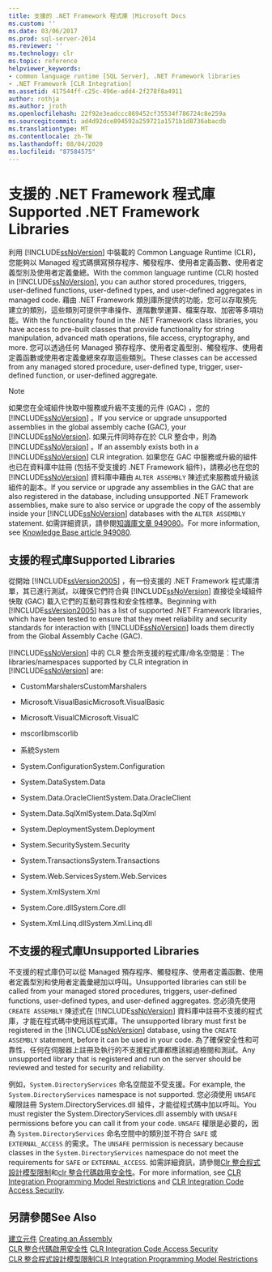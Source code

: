 ```yaml
---
title: 支援的 .NET Framework 程式庫 |Microsoft Docs
ms.custom: ''
ms.date: 03/06/2017
ms.prod: sql-server-2014
ms.reviewer: ''
ms.technology: clr
ms.topic: reference
helpviewer_keywords:
- common language runtime [SQL Server], .NET Framework libraries
- .NET Framework [CLR Integration]
ms.assetid: 417544ff-c25c-496e-add4-2f278f8a4911
author: rothja
ms.author: jroth
ms.openlocfilehash: 22f92e3eadccc869452cf35534f786724c8e259a
ms.sourcegitcommit: ad4d92dce894592a259721a1571b1d8736abacdb
ms.translationtype: MT
ms.contentlocale: zh-TW
ms.lasthandoff: 08/04/2020
ms.locfileid: "87584575"
---
```

# <a name="supported-net-framework-libraries"></a><span data-ttu-id="96d28-102">支援的 .NET Framework 程式庫</span><span class="sxs-lookup"><span data-stu-id="96d28-102">Supported .NET Framework Libraries</span></span>
  <span data-ttu-id="96d28-103">利用 [!INCLUDE[ssNoVersion](../../../includes/ssnoversion-md.md)] 中裝載的 Common Language Runtime (CLR)，您能夠以 Managed 程式碼撰寫預存程序、觸發程序、使用者定義函數、使用者定義型別及使用者定義彙總。</span><span class="sxs-lookup"><span data-stu-id="96d28-103">With the common language runtime (CLR) hosted in [!INCLUDE[ssNoVersion](../../../includes/ssnoversion-md.md)], you can author stored procedures, triggers, user-defined functions, user-defined types, and user-defined aggregates in managed code.</span></span> <span data-ttu-id="96d28-104">藉由 .NET Framework 類別庫所提供的功能，您可以存取預先建立的類別，這些類別可提供字串操作、進階數學運算、檔案存取、加密等多項功能。</span><span class="sxs-lookup"><span data-stu-id="96d28-104">With the functionality found in the .NET Framework class libraries, you have access to pre-built classes that provide functionality for string manipulation, advanced math operations, file access, cryptography, and more.</span></span> <span data-ttu-id="96d28-105">您可以透過任何 Managed 預存程序、使用者定義型別、觸發程序、使用者定義函數或使用者定義彙總來存取這些類別。</span><span class="sxs-lookup"><span data-stu-id="96d28-105">These classes can be accessed from any managed stored procedure, user-defined type, trigger, user-defined function, or user-defined aggregate.</span></span>  
  
> [!NOTE]  
>  <span data-ttu-id="96d28-106">如果您在全域組件快取中服務或升級不支援的元件 (GAC) ，您的 [!INCLUDE[ssNoVersion](../../../includes/ssnoversion-md.md)] 。</span><span class="sxs-lookup"><span data-stu-id="96d28-106">If you service or upgrade unsupported assemblies in the global assembly cache (GAC), your [!INCLUDE[ssNoVersion](../../../includes/ssnoversion-md.md)].</span></span> <span data-ttu-id="96d28-107">如果元件同時存在於 CLR 整合中，則為 [!INCLUDE[ssNoVersion](../../../includes/ssnoversion-md.md)] 。</span><span class="sxs-lookup"><span data-stu-id="96d28-107">If an assembly exists both in a [!INCLUDE[ssNoVersion](../../../includes/ssnoversion-md.md)] CLR integration.</span></span> <span data-ttu-id="96d28-108">如果您在 GAC 中服務或升級的組件也已在資料庫中註冊 (包括不受支援的 .NET Framework 組件)，請務必也在您的 [!INCLUDE[ssNoVersion](../../../includes/ssnoversion-md.md)] 資料庫中藉由 `ALTER ASSEMBLY` 陳述式來服務或升級該組件的副本。</span><span class="sxs-lookup"><span data-stu-id="96d28-108">If you service or upgrade any assemblies in the GAC that are also registered in the database, including unsupported .NET Framework assemblies, make sure to also service or upgrade the copy of the assembly inside your [!INCLUDE[ssNoVersion](../../../includes/ssnoversion-md.md)] databases with the `ALTER ASSEMBLY` statement.</span></span> <span data-ttu-id="96d28-109">如需詳細資訊，請參閱[知識庫文章 949080](https://support.microsoft.com/kb/949080)。</span><span class="sxs-lookup"><span data-stu-id="96d28-109">For more information, see [Knowledge Base article 949080](https://support.microsoft.com/kb/949080).</span></span>  
  
## <a name="supported-libraries"></a><span data-ttu-id="96d28-110">支援的程式庫</span><span class="sxs-lookup"><span data-stu-id="96d28-110">Supported Libraries</span></span>  
 <span data-ttu-id="96d28-111">從開始 [!INCLUDE[ssVersion2005](../../../includes/ssnoversion-md.md)] ，有一份支援的 .NET Framework 程式庫清單，其已進行測試，以確保它們符合與 [!INCLUDE[ssNoVersion](../../../includes/ssnoversion-md.md)] 直接從全域組件快取 (GAC) 載入它們的互動可靠性和安全性標準。</span><span class="sxs-lookup"><span data-stu-id="96d28-111">Beginning with [!INCLUDE[ssVersion2005](../../../includes/ssnoversion-md.md)] has a list of supported .NET Framework libraries, which have been tested to ensure that they meet reliability and security standards for interaction with [!INCLUDE[ssNoVersion](../../../includes/ssnoversion-md.md)] loads them directly from the Global Assembly Cache (GAC).</span></span>  
  
 <span data-ttu-id="96d28-112">[!INCLUDE[ssNoVersion](../../../includes/ssnoversion-md.md)] 中的 CLR 整合所支援的程式庫/命名空間是：</span><span class="sxs-lookup"><span data-stu-id="96d28-112">The libraries/namespaces supported by CLR integration in [!INCLUDE[ssNoVersion](../../../includes/ssnoversion-md.md)] are:</span></span>  
  
-   <span data-ttu-id="96d28-113">CustomMarshalers</span><span class="sxs-lookup"><span data-stu-id="96d28-113">CustomMarshalers</span></span>  
  
-   <span data-ttu-id="96d28-114">Microsoft.VisualBasic</span><span class="sxs-lookup"><span data-stu-id="96d28-114">Microsoft.VisualBasic</span></span>  
  
-   <span data-ttu-id="96d28-115">Microsoft.VisualC</span><span class="sxs-lookup"><span data-stu-id="96d28-115">Microsoft.VisualC</span></span>  
  
-   <span data-ttu-id="96d28-116">mscorlib</span><span class="sxs-lookup"><span data-stu-id="96d28-116">mscorlib</span></span>  
  
-   <span data-ttu-id="96d28-117">系統</span><span class="sxs-lookup"><span data-stu-id="96d28-117">System</span></span>  
  
-   <span data-ttu-id="96d28-118">System.Configuration</span><span class="sxs-lookup"><span data-stu-id="96d28-118">System.Configuration</span></span>  
  
-   <span data-ttu-id="96d28-119">System.Data</span><span class="sxs-lookup"><span data-stu-id="96d28-119">System.Data</span></span>  
  
-   <span data-ttu-id="96d28-120">System.Data.OracleClient</span><span class="sxs-lookup"><span data-stu-id="96d28-120">System.Data.OracleClient</span></span>  
  
-   <span data-ttu-id="96d28-121">System.Data.SqlXml</span><span class="sxs-lookup"><span data-stu-id="96d28-121">System.Data.SqlXml</span></span>  
  
-   <span data-ttu-id="96d28-122">System.Deployment</span><span class="sxs-lookup"><span data-stu-id="96d28-122">System.Deployment</span></span>  
  
-   <span data-ttu-id="96d28-123">System.Security</span><span class="sxs-lookup"><span data-stu-id="96d28-123">System.Security</span></span>  
  
-   <span data-ttu-id="96d28-124">System.Transactions</span><span class="sxs-lookup"><span data-stu-id="96d28-124">System.Transactions</span></span>  
  
-   <span data-ttu-id="96d28-125">System.Web.Services</span><span class="sxs-lookup"><span data-stu-id="96d28-125">System.Web.Services</span></span>  
  
-   <span data-ttu-id="96d28-126">System.Xml</span><span class="sxs-lookup"><span data-stu-id="96d28-126">System.Xml</span></span>  
  
-   <span data-ttu-id="96d28-127">System.Core.dll</span><span class="sxs-lookup"><span data-stu-id="96d28-127">System.Core.dll</span></span>  
  
-   <span data-ttu-id="96d28-128">System.Xml.Linq.dll</span><span class="sxs-lookup"><span data-stu-id="96d28-128">System.Xml.Linq.dll</span></span>  
  
## <a name="unsupported-libraries"></a><span data-ttu-id="96d28-129">不支援的程式庫</span><span class="sxs-lookup"><span data-stu-id="96d28-129">Unsupported Libraries</span></span>  
 <span data-ttu-id="96d28-130">不支援的程式庫仍可以從 Managed 預存程序、觸發程序、使用者定義函數、使用者定義型別和使用者定義彙總加以呼叫。</span><span class="sxs-lookup"><span data-stu-id="96d28-130">Unsupported libraries can still be called from your managed stored procedures, triggers, user-defined functions, user-defined types, and user-defined aggregates.</span></span> <span data-ttu-id="96d28-131">您必須先使用 `CREATE ASSEMBLY` 陳述式在 [!INCLUDE[ssNoVersion](../../../includes/ssnoversion-md.md)] 資料庫中註冊不支援的程式庫，才能在程式碼中使用該程式庫。</span><span class="sxs-lookup"><span data-stu-id="96d28-131">The unsupported library must first be registered in the [!INCLUDE[ssNoVersion](../../../includes/ssnoversion-md.md)] database, using the `CREATE ASSEMBLY` statement, before it can be used in your code.</span></span> <span data-ttu-id="96d28-132">為了確保安全性和可靠性，任何在伺服器上註冊及執行的不支援程式庫都應該經過檢閱和測試。</span><span class="sxs-lookup"><span data-stu-id="96d28-132">Any unsupported library that is registered and run on the server should be reviewed and tested for security and reliability.</span></span>  
  
 <span data-ttu-id="96d28-133">例如，`System.DirectoryServices` 命名空間並不受支援。</span><span class="sxs-lookup"><span data-stu-id="96d28-133">For example, the `System.DirectoryServices` namespace is not supported.</span></span> <span data-ttu-id="96d28-134">您必須使用 `UNSAFE` 權限註冊 System.DirectoryServices.dll 組件，才能從程式碼中加以呼叫。</span><span class="sxs-lookup"><span data-stu-id="96d28-134">You must register the System.DirectoryServices.dll assembly with `UNSAFE` permissions before you can call it from your code.</span></span> <span data-ttu-id="96d28-135">`UNSAFE` 權限是必要的，因為 `System.DirectoryServices` 命名空間中的類別並不符合 `SAFE` 或 `EXTERNAL_ACCESS` 的需求。</span><span class="sxs-lookup"><span data-stu-id="96d28-135">The `UNSAFE` permission is necessary because classes in the `System.DirectoryServices` namespace do not meet the requirements for `SAFE` or `EXTERNAL_ACCESS`.</span></span> <span data-ttu-id="96d28-136">如需詳細資訊，請參閱[Clr 整合程式設計模型限制](clr-integration-programming-model-restrictions.md)和[clr 整合代碼啟用安全性](../security/clr-integration-code-access-security.md)。</span><span class="sxs-lookup"><span data-stu-id="96d28-136">For more information, see [CLR Integration Programming Model Restrictions](clr-integration-programming-model-restrictions.md) and [CLR Integration Code Access Security](../security/clr-integration-code-access-security.md).</span></span>  
  
## <a name="see-also"></a><span data-ttu-id="96d28-137">另請參閱</span><span class="sxs-lookup"><span data-stu-id="96d28-137">See Also</span></span>  
 <span data-ttu-id="96d28-138">[建立元件](../assemblies/creating-an-assembly.md) </span><span class="sxs-lookup"><span data-stu-id="96d28-138">[Creating an Assembly](../assemblies/creating-an-assembly.md) </span></span>  
 <span data-ttu-id="96d28-139">[CLR 整合代碼啟用安全性](../security/clr-integration-code-access-security.md) </span><span class="sxs-lookup"><span data-stu-id="96d28-139">[CLR Integration Code Access Security](../security/clr-integration-code-access-security.md) </span></span>  
 [<span data-ttu-id="96d28-140">CLR 整合程式設計模型限制</span><span class="sxs-lookup"><span data-stu-id="96d28-140">CLR Integration Programming Model Restrictions</span></span>](clr-integration-programming-model-restrictions.md)  
  
  
